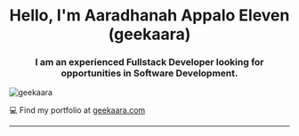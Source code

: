 <h1 align="center">Hello, I'm Aaradhanah Appalo Eleven (geekaara)</h1>
<h3 align="center">I am an experienced Fullstack Developer looking for opportunities in Software Development.</h3>


<p align="left"> <img src="![](https://komarev.com/ghpvc/?username=geekaara)" alt="geekaara" /> </p>


💻 Find my portfolio at [geekaara.com](https://www.geekaara.com)
<br>

---
